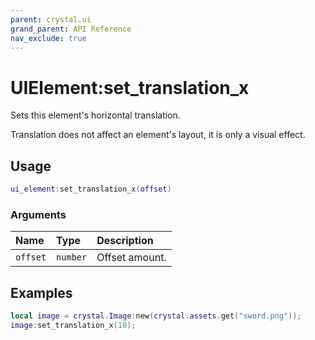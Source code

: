 ```yaml
---
parent: crystal.ui
grand_parent: API Reference
nav_exclude: true
---
```


# UIElement:set_translation_x

Sets this element's horizontal translation.

Translation does not affect an element's layout, it is only a visual effect.

## Usage

```lua
ui_element:set_translation_x(offset)
```

### Arguments

| Name     | Type     | Description    |
| :------- | :------- | :------------- |
| `offset` | `number` | Offset amount. |

## Examples

```lua
local image = crystal.Image:new(crystal.assets.get("sword.png"));
image:set_translation_x(10);
```
